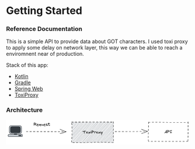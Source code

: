 # Getting Started

### Reference Documentation

This is a simple API to provide data about GOT characters. I used toxi proxy to apply some delay on network layer, this
way we can be able to reach a enviromnent near of production.

Stack of this app:

* [Kotlin](https://kotlinlang.org/)
* [Gradle](https://docs.gradle.org)
* [Spring Web](https://docs.spring.io/spring-boot/docs/2.6.7/reference/htmlsingle/#boot-features-developing-web-applications)
* [ToxiProxy](https://github.com/shopify/toxiproxy)

### Architecture
![Alt text](src/main/resources/static/readme-img.png?raw=true "App Design")